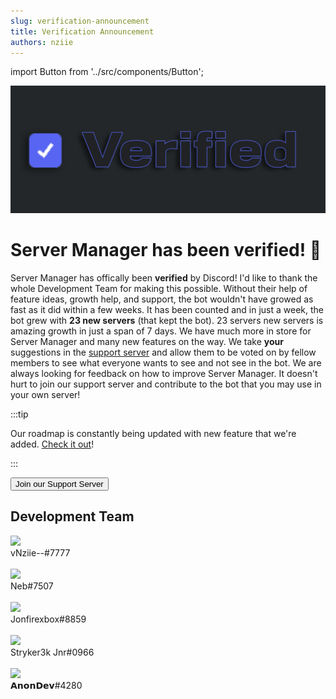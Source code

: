 ```yaml
---
slug: verification-announcement
title: Verification Announcement
authors: nziie
---
```

import Button from '../src/components/Button';

![](./assets/verifiedbackground.png)

# Server Manager has been verified! 🎉

Server Manager has offically been **verified** by Discord! I'd like to thank the whole Development Team for making this possible. Without their help of feature ideas, growth help, and support, the bot wouldn't have growed as fast as it did within a few weeks. It has been counted and in just a week, the bot grew with **23 new servers** (that kept the bot). 23 servers new servers is amazing growth in just a span of 7 days. We have much more in store for Server Manager and many new features on the way. We take **your** suggestions in the [support server](https://discord.gg/6bCKvP24kb) and allow them to be voted on by fellow members to see what everyone wants to see and not see in the bot. We are always looking for feedback on how to improve Server Manager. It doesn't hurt to join our support server and contribute to the bot that you may use in your own server!

:::tip

Our roadmap is constantly being updated with new feature that we're added. [Check it out](/roadmap)!

:::

<div className="pyc-hero__actions">
  <Button link="https://discord.gg/6bCKvP24kb">Join our Support Server</Button>
</div>

<h2>Development Team</h2>
<div className="user_box">
  <img className="profile-picture-avatar" src="../img/nziie.png"/>
  <div className="name">
    vNziie--#7777
  </div>
</div>
<br/>
<div className="user_box">
  <img className="profile-picture-avatar" src="../img/neb.png"/>
  <div className="name">
    Neb#7507
  </div>
</div>
<br/>
<div className="user_box">
  <img className="profile-picture-avatar" src="../img/jon.png"/>
  <div className="name">
    Jonfirexbox#8859
  </div>
</div>
<br/>
<div className="user_box">
  <img className="profile-picture-avatar" src="../img/stryker.png"/>
  <div className="name">
    Stryker3k Jnr#0966
  </div>
</div>
<br/>
<div className="user_box">
  <img className="profile-picture-avatar" src="../img/anondev.png"/>
  <div className="name">
    𝗔𝗻𝗼𝗻𝗗𝗲𝘃#4280
  </div>
</div>
